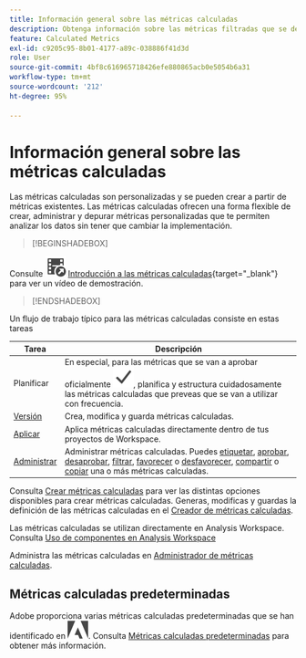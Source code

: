 ```yaml
---
title: Información general sobre las métricas calculadas
description: Obtenga información sobre las métricas filtradas que se derivan del tiempo de ejecución del informe.
feature: Calculated Metrics
exl-id: c9205c95-8b01-4177-a89c-038886f41d3d
role: User
source-git-commit: 4bf8c616965718426efe880865acb0e5054b6a31
workflow-type: tm+mt
source-wordcount: '212'
ht-degree: 95%

---
```


# Información general sobre las métricas calculadas

Las métricas calculadas son personalizadas y se pueden crear a partir de métricas existentes. Las métricas calculadas ofrecen una forma flexible de crear, administrar y depurar métricas personalizadas que te permiten analizar los datos sin tener que cambiar la implementación.



>[!BEGINSHADEBOX]

Consulte ![VideoCheckedOut](/help/assets/icons/VideoCheckedOut.svg) [Introducción a las métricas calculadas](https://video.tv.adobe.com/v/31787/?quality=12&learn=on){target="_blank"} para ver un vídeo de demostración.

>[!ENDSHADEBOX]

Un flujo de trabajo típico para las métricas calculadas consiste en estas tareas

| Tarea | Descripción |
| --- | --- |
| Planificar | En especial, para las métricas que se van a aprobar oficialmente ![Marca de verificación](/help/assets/icons/Checkmark.svg), planifica y estructura cuidadosamente las métricas calculadas que preveas que se van a utilizar con frecuencia. |
| [Versión](/help/components/calc-metrics/cm-workflow/cm-build-metrics.md) | Crea, modifica y guarda métricas calculadas. |
| [Aplicar](/help/components/use-components-in-workspace.md) | Aplica métricas calculadas directamente dentro de tus proyectos de Workspace. |
| [Administrar](/help/components/calc-metrics/cm-workflow/cm-manager.md) | Administrar métricas calculadas. Puedes [etiquetar](/help/components/calc-metrics/cm-workflow/cm-tagging.md), [aprobar](/help/components/calc-metrics/cm-workflow/cm-approving.md), [desaprobar](/help/components/calc-metrics/cm-workflow/cm-approving.md), [filtrar](/help/components/calc-metrics/cm-workflow/cm-filter.md), [favorecer](/help/components/calc-metrics/cm-workflow/cm-favorite.md) o [desfavorecer](/help/components/calc-metrics/cm-workflow/cm-favorite.md), [compartir](/help/components/calc-metrics/cm-workflow/cm-sharing.md) o [copiar](/help/components/calc-metrics/cm-workflow/cm-copy.md) una o más métricas calculadas. |

Consulta [Crear métricas calculadas](/help/components/calc-metrics/cm-workflow/cm-workflow.md) para ver las distintas opciones disponibles para crear métricas calculadas. Generas, modificas y guardas la definición de las métricas calculadas en el [Creador de métricas calculadas](cm-workflow/cm-build-metrics.md).

Las métricas calculadas se utilizan directamente en Analysis Workspace. Consulta [Uso de componentes en Analysis Workspace](/help/components/use-components-in-workspace.md)

Administra las métricas calculadas en [Administrador de métricas calculadas](cm-workflow/cm-manager.md).

## Métricas calculadas predeterminadas

Adobe proporciona varias métricas calculadas predeterminadas que se han identificado en ![AdobeLogoSmall](/help/assets/icons/AdobeLogoSmall.svg). Consulta [Métricas calculadas predeterminadas](/help/components/calc-metrics/default-calcmetrics.md) para obtener más información.
